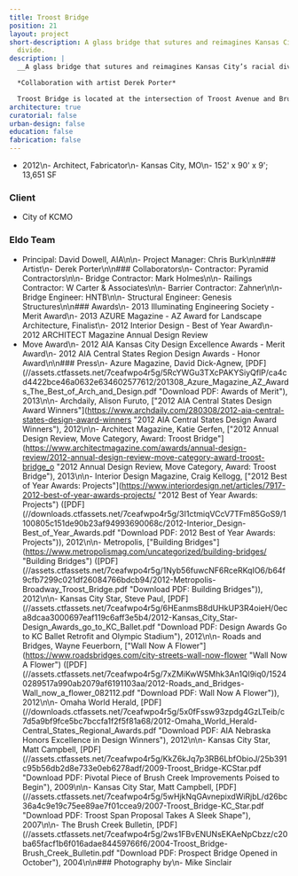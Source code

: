 ```yaml
---
title: Troost Bridge
position: 21
layout: project
short-description: A glass bridge that sutures and reimagines Kansas City’s racial
  divide.
description: |
  __A glass bridge that sutures and reimagines Kansas City’s racial divide__

  *Collaboration with artist Derek Porter*

  Troost Bridge is located at the intersection of Troost Avenue and Brush Creek along the historic, and persisting, segregation line of Kansas City. Troost Avenue has seen both devastating poverty and incredible wealth, once rivaling downtown as the primary hub for commerce. As a result of its actionable disrepair, a new bridge was planned in conjunction with the Brush Creek Flood Control and Beautification Project. Both elegant and utilitarian, this project aimed to reanimate some of Troost Avenue’s former glory while embracing its specific and diverse cultures. Ten-feet-tall glass panels line the span of the bridge acting as an invisible guardrail. LED lighting concealed in a concrete barrier between pedestrians and vehicles illuminates the panels at night. The barrier also holds a series of stainless steel panels that fold and billow, activating artificial and natural light.
architecture: true
curatorial: false
urban-design: false
education: false
fabrication: false
---
```


- 2012\n- Architect, Fabricator\n- Kansas City, MO\n- 152' x 90' x 9';
13,651 SF 
### Client
- City of KCMO

### Eldo Team
- Principal: David
Dowell, AIA\n\n- Project Manager: Chris Burk\n\n### Artist\n- Derek Porter\n\n###
Collaborators\n- Contractor: Pyramid Contractors\n\n- Bridge Contractor: Mark
Holmes\n\n- Railings Contractor: W Carter & Associates\n\n- Barrier Contractor:
Zahner\n\n- Bridge Engineer: HNTB\n\n- Structural Engineer: Genesis Structures\n\n###
Awards\n- 2013 Illuminating Engineering Society - Merit Award\n- 2013 AZURE
Magazine - AZ Award for Landscape Architecture, Finalist\n- 2012 Interior
Design - Best of Year Award\n- 2012 ARCHITECT Magazine Annual Design Review
- Move Award\n- 2012 AIA Kansas City Design Excellence Awards - Merit Award\n-
2012 AIA Central States Region Design Awards - Honor Award\n\n### Press\n-
Azure Magazine, David Dick-Agnew, [PDF](//assets.ctfassets.net/7ceafwpo4r5g/5RcYWGu3TXcPAKYSiyQflP/ca4cd4422bce46a0632e634602577612/201308_Azure_Magazine_AZ_Awards_The_Best_of_Arch_and_Design.pdf
\"Download PDF: Awards of Merit\"), 2013\n\n- Archdaily, Alison Furuto, [\"2012
AIA Central States Design Award Winners\"](https://www.archdaily.com/280308/2012-aia-central-states-design-award-winners
\"2012 AIA Central States Design Award Winners\"), 2012\n\n- Architect Magazine,
Katie Gerfen, [\"2012 Annual Design Review, Move Category, Award: Troost Bridge\"](https://www.architectmagazine.com/awards/annual-design-review/2012-annual-design-review-move-category-award-troost-bridge_o
\"2012 Annual Design Review, Move Category, Award: Troost Bridge\"), 2013\n\n-
Interior Design Magazine, Craig Kellogg, [\"2012 Best of Year Awards: Projects\"](https://www.interiordesign.net/articles/7917-2012-best-of-year-awards-projects/
\"2012 Best of Year Awards: Projects\") ([PDF](//downloads.ctfassets.net/7ceafwpo4r5g/3I1ctmiqVCcV7TFm85GoS9/1100805c151de90b23af94993690068c/2012-Interior_Design-Best_of_Year_Awards.pdf
\"Download PDF: 2012 Best of Year Awards: Projects\")), 2012\n\n- Metropolis,
[\"Building Bridges\"](https://www.metropolismag.com/uncategorized/building-bridges/
\"Building Bridges\") ([PDF](//assets.ctfassets.net/7ceafwpo4r5g/1Nyb56fuwcNF6RceRKqIO6/b64f9cfb7299c021df26084766bdcb94/2012-Metropolis-Broadway_Troost_Bridge.pdf
\"Download PDF: Building Bridges\")), 2012\n\n- Kansas City Star, Steve Paul,
[PDF](//assets.ctfassets.net/7ceafwpo4r5g/6HEanmsB8dUHkUP3R4oieH/0eca8dcaa3000697eaf119c6aff3e5b4/2012-Kansas_City_Star-Design_Awards_go_to_KC_Ballet.pdf
\"Download PDF: Design Awards Go to KC Ballet Retrofit and Olympic Stadium\"),
2012\n\n- Roads and Bridges, Wayne Feuerborn, [\"Wall Now A Flower\"](https://www.roadsbridges.com/city-streets-wall-now-flower
\"Wall Now A Flower\") ([PDF](//assets.ctfassets.net/7ceafwpo4r5g/7xZMiKwW5Mhk3An1Ql9iq0/15240289517a990ab2079af6191103aa/2012-Roads_and_Bridges-Wall_now_a_flower_082112.pdf
\"Download PDF: Wall Now A Flower\")), 2012\n\n- Omaha World Herald, [PDF](//downloads.ctfassets.net/7ceafwpo4r5g/5x0fFssw93zpdg4GzLTeib/c7d5a9bf9fce5bc7bccfa1f2f5f81a68/2012-Omaha_World_Herald-Central_States_Regional_Awards.pdf
\"Download PDF: AIA Nebraska Honors Excellence in Design Winners\"), 2012\n\n-
Kansas City Star, Matt Campbell, [PDF](//assets.ctfassets.net/7ceafwpo4r5g/KkZ6kJq7p3RB6LbfObioJ/25b391c95b56db2d8e733e0eb6278adf/2009-Troost_Bridge-KCStar.pdf
\"Download PDF: Pivotal Piece of Brush Creek Improvements Poised to Begin\"),
2009\n\n- Kansas City Star, Matt Campbell, [PDF](//assets.ctfassets.net/7ceafwpo4r5g/5wHjkNqGAvnepixdWiRjbL/d26bc36a4c9e19c75ee89ae7f01ccea9/2007-Troost_Bridge-KC_Star.pdf
\"Download PDF: Troost Span Proposal Takes A Sleek Shape\"), 2007\n\n- The
Brush Creek Bulletin, [PDF](//assets.ctfassets.net/7ceafwpo4r5g/2ws1FBvENUNsEKAeNpCbzz/c20ba65facf1b6f016adae84459766f6/2004-Troost_Bridge-Brush_Creek_Bulletin.pdf
\"Download PDF: Prospect Bridge Opened in October\"), 2004\n\n### Photography
by\n- Mike Sinclair